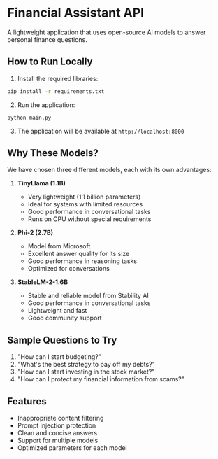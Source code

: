 # Financial Assistant API

A lightweight application that uses open-source AI models to answer personal finance questions.

## How to Run Locally

1. Install the required libraries:
```bash
pip install -r requirements.txt
```

2. Run the application:
```bash
python main.py
```

3. The application will be available at `http://localhost:8000`

## Why These Models?

We have chosen three different models, each with its own advantages:

1. **TinyLlama (1.1B)**
   - Very lightweight (1.1 billion parameters)
   - Ideal for systems with limited resources
   - Good performance in conversational tasks
   - Runs on CPU without special requirements

2. **Phi-2 (2.7B)**
   - Model from Microsoft
   - Excellent answer quality for its size
   - Good performance in reasoning tasks
   - Optimized for conversations

3. **StableLM-2-1.6B**
   - Stable and reliable model from Stability AI
   - Good performance in conversational tasks
   - Lightweight and fast
   - Good community support

## Sample Questions to Try

1. "How can I start budgeting?"
2. "What's the best strategy to pay off my debts?"
3. "How can I start investing in the stock market?"
4. "How can I protect my financial information from scams?"

## Features

- Inappropriate content filtering
- Prompt injection protection
- Clean and concise answers
- Support for multiple models
- Optimized parameters for each model
